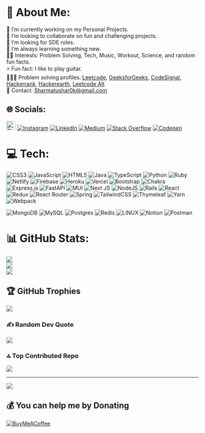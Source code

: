 # 💫 About Me:
🔭 I’m currently working on my Personal Projects.<br>👯 I’m looking to collaborate on fun and challenging projects.<br>🤝 I’m looking for SDE roles.<br>🌱 I’m always learning something new.<br>👌🏼 Interests: Problem Solving, Tech, Music, Workout, Science, and random fun facts.<br>⚡ Fun fact: I like to play guitar.<br>👨🏼‍💻 Problem solving profiles: <a href = "https://leetcode.com/SharmaTushar1/">Leetcode</a>, <a href = "https://auth.geeksforgeeks.org/user/jameshowlett/practice/"> GeeksforGeeks</a>, <a href = "https://app.codesignal.com/profile/sharmatushar1">CodeSignal</a>, <a href = "https://www.hackerrank.com/Sharmatushar1">Hackerrank</a>, <a href = "https://www.hackerearth.com/@SharmaTushar1">Hackerearth</a>, <a href = "https://leetcode.com/SharmaTushar1_/">Leetcode Alt</a> <br>
📧 Contact: [Sharmatushar0k@gmail.com](mailto:Sharmatushar0k@gamil.com) 


## 🌐 Socials:
 <a href = "https://www.threads.net/@sharmatushar1"><img src = "https://upload.wikimedia.org/wikipedia/commons/9/9d/Threads_%28app%29_logo.svg" heigth="24px" width="24px" alt="Threads SharmaTushar1"/></a> [![Instagram](https://img.shields.io/badge/Instagram-%23E4405F.svg?logo=Instagram&logoColor=white)](https://instagram.com/Sharmatushar1) [![LinkedIn](https://img.shields.io/badge/LinkedIn-%230077B5.svg?logo=linkedin&logoColor=white)](https://linkedin.com/in/tusharsharma31) [![Medium](https://img.shields.io/badge/Medium-12100E?logo=medium&logoColor=white)](https://medium.com/@SharmaTushar1) [![Stack Overflow](https://img.shields.io/badge/-Stackoverflow-FE7A16?logo=stack-overflow&logoColor=white)](https://stackoverflow.com/users/11306308) [![Codepen](https://img.shields.io/badge/Codepen-000000?style=for-the-badge&logo=codepen&logoColor=white)](https://codepen.io/Sharmatushar1)

# 💻 Tech:
![CSS3](https://img.shields.io/badge/css3-%231572B6.svg?style=for-the-badge&logo=css3&logoColor=white) ![JavaScript](https://img.shields.io/badge/javascript-%23323330.svg?style=for-the-badge&logo=javascript&logoColor=%23F7DF1E) ![HTML5](https://img.shields.io/badge/html5-%23E34F26.svg?style=for-the-badge&logo=html5&logoColor=white) ![Java](https://img.shields.io/badge/java-%23ED8B00.svg?style=for-the-badge&logo=java&logoColor=white) ![TypeScript](https://img.shields.io/badge/typescript-%23007ACC.svg?style=for-the-badge&logo=typescript&logoColor=white) ![Python](https://img.shields.io/badge/python-3670A0?style=for-the-badge&logo=python&logoColor=ffdd54) ![Ruby](https://img.shields.io/badge/ruby-%23CC342D.svg?style=for-the-badge&logo=ruby&logoColor=white) ![Netlify](https://img.shields.io/badge/netlify-%23000000.svg?style=for-the-badge&logo=netlify&logoColor=#00C7B7) ![Firebase](https://img.shields.io/badge/firebase-%23039BE5.svg?style=for-the-badge&logo=firebase) ![Heroku](https://img.shields.io/badge/heroku-%23430098.svg?style=for-the-badge&logo=heroku&logoColor=white) ![Vercel](https://img.shields.io/badge/vercel-%23000000.svg?style=for-the-badge&logo=vercel&logoColor=white) ![Bootstrap](https://img.shields.io/badge/bootstrap-%23563D7C.svg?style=for-the-badge&logo=bootstrap&logoColor=white) ![Chakra](https://img.shields.io/badge/chakra-%234ED1C5.svg?style=for-the-badge&logo=chakraui&logoColor=white) ![Express.js](https://img.shields.io/badge/express.js-%23404d59.svg?style=for-the-badge&logo=express&logoColor=%2361DAFB) ![FastAPI](https://img.shields.io/badge/FastAPI-005571?style=for-the-badge&logo=fastapi) ![MUI](https://img.shields.io/badge/MUI-%230081CB.svg?style=for-the-badge&logo=material-ui&logoColor=white) ![Next JS](https://img.shields.io/badge/Next-black?style=for-the-badge&logo=next.js&logoColor=white) ![NodeJS](https://img.shields.io/badge/node.js-6DA55F?style=for-the-badge&logo=node.js&logoColor=white) ![Rails](https://img.shields.io/badge/rails-%23CC0000.svg?style=for-the-badge&logo=ruby-on-rails&logoColor=white) ![React](https://img.shields.io/badge/react-%2320232a.svg?style=for-the-badge&logo=react&logoColor=%2361DAFB) ![Redux](https://img.shields.io/badge/redux-%23593d88.svg?style=for-the-badge&logo=redux&logoColor=white) ![React Router](https://img.shields.io/badge/React_Router-CA4245?style=for-the-badge&logo=react-router&logoColor=white) ![Spring](https://img.shields.io/badge/spring-%236DB33F.svg?style=for-the-badge&logo=spring&logoColor=white) ![TailwindCSS](https://img.shields.io/badge/tailwindcss-%2338B2AC.svg?style=for-the-badge&logo=tailwind-css&logoColor=white) ![Thymeleaf](https://img.shields.io/badge/Thymeleaf-%23005C0F.svg?style=for-the-badge&logo=Thymeleaf&logoColor=white) ![Yarn](https://img.shields.io/badge/yarn-%232C8EBB.svg?style=for-the-badge&logo=yarn&logoColor=white) ![Webpack](https://img.shields.io/badge/webpack-%238DD6F9.svg?style=for-the-badge&logo=webpack&logoColor=black) 
<!---![Threejs](https://img.shields.io/badge/threejs-black?style=for-the-badge&logo=three.js&logoColor=white) --> 
![MongoDB](https://img.shields.io/badge/MongoDB-%234ea94b.svg?style=for-the-badge&logo=mongodb&logoColor=white) ![MySQL](https://img.shields.io/badge/mysql-%2300f.svg?style=for-the-badge&logo=mysql&logoColor=white) ![Postgres](https://img.shields.io/badge/postgres-%23316192.svg?style=for-the-badge&logo=postgresql&logoColor=white) ![Redis](https://img.shields.io/badge/redis-%23DD0031.svg?style=for-the-badge&logo=redis&logoColor=white) ![LINUX](https://img.shields.io/badge/Linux-FCC624?style=for-the-badge&logo=linux&logoColor=black) ![Notion](https://img.shields.io/badge/Notion-%23000000.svg?style=for-the-badge&logo=notion&logoColor=white) ![Postman](https://img.shields.io/badge/Postman-FF6C37?style=for-the-badge&logo=postman&logoColor=white)
# 📊 GitHub Stats:
![](https://github-readme-stats.vercel.app/api?username=Sharmatushar1&theme=dark&hide_border=false&include_all_commits=false&count_private=false)<br/>
![](https://github-readme-streak-stats.herokuapp.com/?user=Sharmatushar1&theme=dark&hide_border=false)<br/>
![](https://github-readme-stats.vercel.app/api/top-langs/?username=Sharmatushar1&theme=dark&hide_border=false&include_all_commits=false&count_private=false&layout=compact)

## 🏆 GitHub Trophies
![](https://github-profile-trophy.vercel.app/?username=Sharmatushar1&theme=radical&no-frame=true&no-bg=true&margin-w=4)

### ✍️ Random Dev Quote
![](https://quotes-github-readme.vercel.app/api?type=horizontal&theme=radical)

### 🔝 Top Contributed Repo
![](https://github-contributor-stats.vercel.app/api?username=Sharmatushar1&limit=5&theme=dark&combine_all_yearly_contributions=true)

---
[![](https://visitcount.itsvg.in/api?id=Sharmatushar1&icon=0&color=0)](https://visitcount.itsvg.in)

  ## 💰 You can help me by Donating
  [![BuyMeACoffee](https://img.shields.io/badge/Buy%20Me%20a%20Coffee-ffdd00?style=for-the-badge&logo=buy-me-a-coffee&logoColor=black)](https://buymeacoffee.com/SharmaTusharOne) 

  
<!-- Proudly created with GPRM ( https://gprm.itsvg.in ) -->
